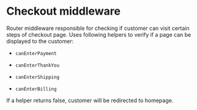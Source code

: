 # Checkout middleware

Router middleware responsible for checking if customer can visit certain steps of checkout page.
Uses following helpers to verify if a page can be displayed to the customer:

* `canEnterPayment`

* `canEnterThankYou`

* `canEnterShipping`

* `canEnterBilling`

If a helper returns false, customer will be redirected to homepage.
